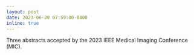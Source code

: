```yaml
---
layout: post
date: 2023-06-30 07:59:00-0400
inline: true
---
```


Three abstracts accepted by the 2023 IEEE Medical Imaging Conference (MIC).

